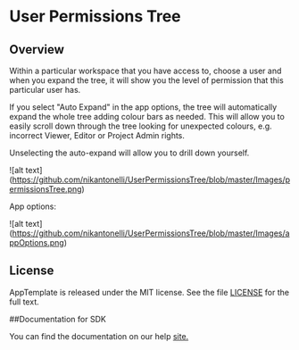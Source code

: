 User Permissions Tree
=========================

## Overview

Within a particular workspace that you have access to, choose a user and when you expand the tree, it will show you the level of permission that this particular user has.

If you select "Auto Expand" in the app options, the tree will automatically expand the whole tree adding colour bars as needed. This will allow you to easily scroll down through the tree looking for unexpected colours, e.g. incorrect Viewer, Editor or Project Admin rights.

Unselecting the auto-expand will allow you to drill down yourself.

![alt text] (https://github.com/nikantonelli/UserPermissionsTree/blob/master/Images/permissionsTree.png)

App options:

![alt text] (https://github.com/nikantonelli/UserPermissionsTree/blob/master/Images/appOptions.png)

## License

AppTemplate is released under the MIT license.  See the file [LICENSE](./LICENSE) for the full text.

##Documentation for SDK

You can find the documentation on our help [site.](https://help.rallydev.com/apps/2.0/doc/)

